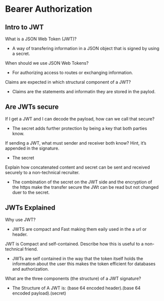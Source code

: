 # Bearer Authorization

## Intro to JWT  

What is a JSON Web Token (JWT)?

- A way of transfering information in a JSON object that is signed by using a secret.  

When should we use JSON Web Tokens?

- For authorizing access to routes or exchanging information.  

Claims are expected in which structural component of a JWT?

- Claims are the statements and informatin they are stored in the paylod.  

## Are JWTs secure  

If I get a JWT and I can decode the payload, how can we call that secure?

- The secret adds further protection by being a key that both parties know. 

If sending a JWT, what must sender and receiver both know? Hint, it’s appended in the signature.

- The secret  

Explain how concatenated content and secret can be sent and received securely to a non-technical recruiter.


- The combination of the secret on the JWT side and the encryption of the https make the transfer secure the JWt can be read but not changed duer to the secret.  


## JWTs Explained  

Why use JWT?

- JWTS are compact and Fast making them eaily used in the a url or header.

JWT is Compact and self-contained. Describe how this is useful to a non-technical friend.

- JWTs are self contained in the way that the token itself holds the information about the user this makes the token efficient for databases and authorization.  

What are the three components (the structure) of a JWT signature?

- The Structure of A JWT is: (base 64 encoded header).(base 64 encoded payload).(secret)
